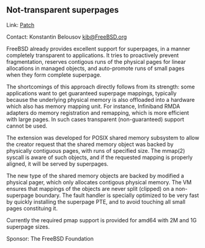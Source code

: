 ## Not-transparent superpages ##

Link:	 [Patch](https://reviews.freebsd.org/D24652)  

Contact: Konstantin Belousov <kib@FreeBSD.org>  

FreeBSD already provides excellent support for superpages, in a
manner completely transparent to applications.  It tries to
proactively prevent fragmentation, reserves contigous runs of the
physical pages for linear allocations in managed objects, and
auto-promote runs of small pages when they form complete superpage.

The shortcomings of this approach directly follows from its strength:
some applications want to get guaranteed superpage mappings, typically
because the underlying physical memory is also offloaded into a
hardware which also has memory mapping unit.  For instance, Infiniband
RMDA adapters do memory registration and remapping, which is more
efficient with large pages.  In such cases transparent
(non-guaranteed) support cannot be used.

The extension was developed for POSIX shared memory subsystem to allow
the creator request that the shared memory object was backed by
physically contiguous pages, with runs of specified size.  The mmap(2)
syscall is aware of such objects, and if the requested mapping is
properly aligned, it will be served by superpages.

The new type of the shared memory objects are backed by modified
a physical pager, which only allocates contigous physical memory.  The
VM ensures that mappings of the objects are never split (clipped) on a
non-superpage boundary.  The fault handler is specially optimized to
be very fast by quickly installing the superpage PTE, and to avoid
touching all small pages constituing it.

Currently the required pmap support is provided for amd64 with 2M and
1G superpage sizes.

Sponsor: The FreeBSD Foundation  
